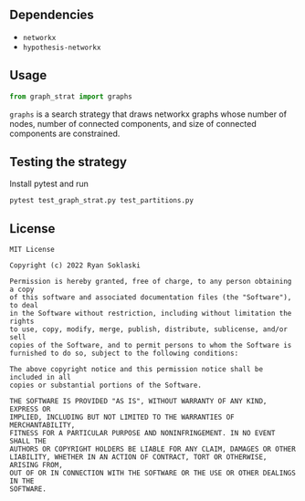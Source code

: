 ## Dependencies

- `networkx`
- `hypothesis-networkx`

## Usage

```python
from graph_strat import graphs
```

`graphs` is a search strategy that draws networkx graphs whose number of nodes, number of connected components, and size of connected components are constrained.

## Testing the strategy

Install pytest and run

```shell
pytest test_graph_strat.py test_partitions.py
```

## License

```
MIT License

Copyright (c) 2022 Ryan Soklaski

Permission is hereby granted, free of charge, to any person obtaining a copy
of this software and associated documentation files (the "Software"), to deal
in the Software without restriction, including without limitation the rights
to use, copy, modify, merge, publish, distribute, sublicense, and/or sell
copies of the Software, and to permit persons to whom the Software is
furnished to do so, subject to the following conditions:

The above copyright notice and this permission notice shall be included in all
copies or substantial portions of the Software.

THE SOFTWARE IS PROVIDED "AS IS", WITHOUT WARRANTY OF ANY KIND, EXPRESS OR
IMPLIED, INCLUDING BUT NOT LIMITED TO THE WARRANTIES OF MERCHANTABILITY,
FITNESS FOR A PARTICULAR PURPOSE AND NONINFRINGEMENT. IN NO EVENT SHALL THE
AUTHORS OR COPYRIGHT HOLDERS BE LIABLE FOR ANY CLAIM, DAMAGES OR OTHER
LIABILITY, WHETHER IN AN ACTION OF CONTRACT, TORT OR OTHERWISE, ARISING FROM,
OUT OF OR IN CONNECTION WITH THE SOFTWARE OR THE USE OR OTHER DEALINGS IN THE
SOFTWARE.
```

